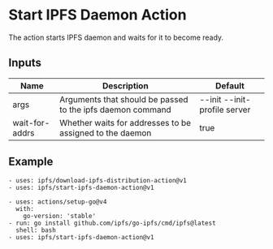 # Start IPFS Daemon Action

The action starts IPFS daemon and waits for it to become ready.

## Inputs

| Name | Description | Default |
| --- | --- | --- |
| args | Arguments that should be passed to the ipfs daemon command | --init --init-profile server |
| wait-for-addrs | Whether waits for addresses to be assigned to the daemon | true |

## Example

```
- uses: ipfs/download-ipfs-distribution-action@v1
- uses: ipfs/start-ipfs-daemon-action@v1
```

```
- uses: actions/setup-go@v4
  with:
    go-version: 'stable'
- run: go install github.com/ipfs/go-ipfs/cmd/ipfs@latest
  shell: bash
- uses: ipfs/start-ipfs-daemon-action@v1
```
